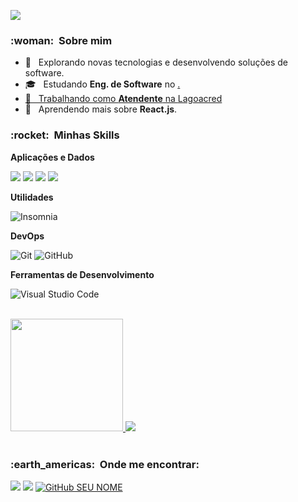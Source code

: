 ![](https://komarev.com/ghpvc/?username=Natanaelmar7&color=006bed)

<h3> :woman: &nbsp;Sobre mim </h3>

- 🤔 &nbsp; Explorando novas tecnologias e desenvolvendo soluções de software.
- 🎓 &nbsp; Estudando **Eng. de Software** no <a href="https://www.unopar.com.br"/>.
- 💼 &nbsp; Trabalhando como **Atendente** na <a href="https://www.sicoob.com.br/web/sicooblagoacredgerais">Lagoacred</a>
- 🌱 &nbsp; Aprendendo mais sobre **React.js**.

<h3> :rocket: &nbsp;Minhas Skills </h3>

**Aplicações e Dados**


<div style="display: inline_block">
            
  <img src="https://img.shields.io/badge/HTML5-E34F26?style=for-the-badge&logo=html5&logoColor=white">
  
 <img src="https://img.shields.io/badge/CSS3-1572B6?style=for-the-badge&logo=css3&logoColor=white">
 
 <img src="https://img.shields.io/badge/JavaScript-F7DF1E?style=for-the-badge&logo=javascript&logoColor=black">
 
  <img src="https://img.shields.io/badge/Node.js-43853D?style=for-the-badge&logo=node.js&logoColor=white">
  </div>
  



**Utilidades**

  ![Insomnia](https://img.shields.io/badge/-Insomnia-333333?style=flat&logo=insomnia)
 

**DevOps**

  ![Git](https://img.shields.io/badge/-Git-333333?style=flat&logo=git)
  ![GitHub](https://img.shields.io/badge/-GitHub-333333?style=flat&logo=github)

**Ferramentas de Desenvolvimento**

  ![Visual Studio Code](https://img.shields.io/badge/-Visual%20Studio%20Code-333333?style=flat&logo=visual-studio-code&logoColor=007ACC)


<br/>

<div style="display: inline_block">
<a href="https://github.com/VanessaSwerts">
  <img height="180em" src="https://github-readme-stats.vercel.app/api?username=Natanaelmar7&theme=dracula&show_icons=true" />
</a>
<img src="https://github-readme-stats.vercel.app/api/top-langs/?username=Natanaelmar7&theme=blue-green"/>
 </div>
 
<br/>

<h3> :earth_americas: &nbsp;Onde me encontrar: </h3> 

<a href="mailto:natanaelevangelistamartins@gmail.com"><img src="https://img.shields.io/badge/Gmail-D14836?style=for-the-badge&logo=gmail&logoColor=white"/></a>
<a href="https://www.linkedin.com/in/natanael-evangelista-martins-792777223/"><img src="https://img.shields.io/badge/LinkedIn-0077B5?style=for-the-badge&logo=linkedin&logoColor=white"/></a>
[![GitHub SEU NOME]( https://img.shields.io/github/followers/VanessaSwerts?label=follow&style=social)](LINK-DO-SEU-GITHUB)
